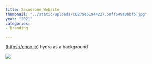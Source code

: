 ```yaml
---
title: Saxodrone Website
thumbnail: "../static/uploads/c0279e51944227.58ff649a8bbfb.jpg"
year: "2021"
categories:
- Branding

---
```

(https://choo.io)
hydra as a background


![](/uploads/2fa1bd51944227.58ff75f34c58b.jpg)